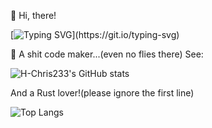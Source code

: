 👋 Hi, there!

[![Typing SVG](https://readme-typing-svg.demolab.com?font=Fira+Code&pause=1000&color=F77DF4&width=435&lines=I+love+Rust!;Always+learning+new+things...;Always+be+slow+to+respond...;As+a+fish%2C+i+wanna+fly+in+the+sky!)](https://git.io/typing-svg)

💩 A shit code maker...(even no flies there) See:

![H-Chris233's GitHub stats](https://github-readme-stats.vercel.app/api?username=H-Chris233)

And a Rust lover!(please ignore the first line)

![Top Langs](https://github-readme-stats.vercel.app/api/top-langs/?username=H-Chris233)



<!---
H-Chris233/H-Chris233 is a ✨ special ✨ repository because its `README.md` (this file) appears on your GitHub profile.
You can click the Preview link to take a look at your changes.
--->
